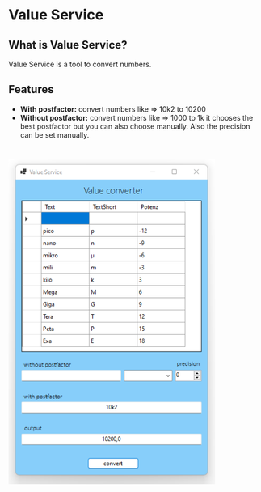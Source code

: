 # Value Service

## What is Value Service?
Value Service is a tool to convert numbers.

## Features
- **With postfactor:** convert numbers like => 10k2 to 10200 <br>
- **Without postfactor:** convert numbers like => 1000 to 1k it chooses the best postfactor but you can also choose manually. Also the precision can be set manually.<br>
# 
<img src="ValueService.png" width="409" height="643"/>
